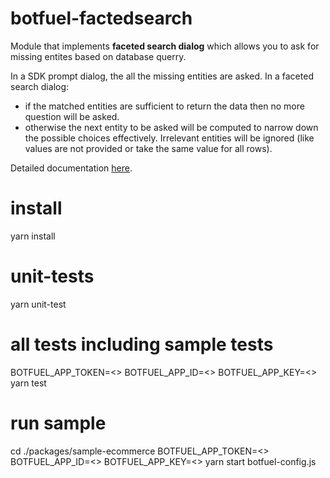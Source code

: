 # botfuel-factedsearch

Module that implements **faceted search dialog** which allows you to ask for missing entites based on database querry. 

In a SDK prompt dialog, the all the missing entities are asked. In a faceted search dialog:
- if the matched entities are sufficient to return the data then no more question will be asked.
- otherwise the next entity to be asked will be computed to narrow down the possible choices effectively. Irrelevant entities will be ignored (like values are not provided or take the same value for all rows).

Detailed documentation [here](https://botfuel-docs-staging-pr-38.herokuapp.com/dialog/reference/dialogs/search-dialog/).


# install
yarn install

# unit-tests
yarn unit-test

# all tests including sample tests
BOTFUEL_APP_TOKEN=<> BOTFUEL_APP_ID=<> BOTFUEL_APP_KEY=<> yarn test

# run sample
cd ./packages/sample-ecommerce
BOTFUEL_APP_TOKEN=<> BOTFUEL_APP_ID=<> BOTFUEL_APP_KEY=<> yarn start botfuel-config.js 
